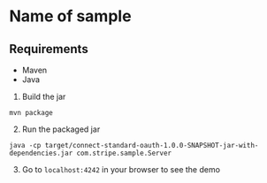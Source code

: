 # Name of sample

## Requirements

- Maven
- Java

1. Build the jar

```
mvn package
```

2. Run the packaged jar

```
java -cp target/connect-standard-oauth-1.0.0-SNAPSHOT-jar-with-dependencies.jar com.stripe.sample.Server
```

3. Go to `localhost:4242` in your browser to see the demo
